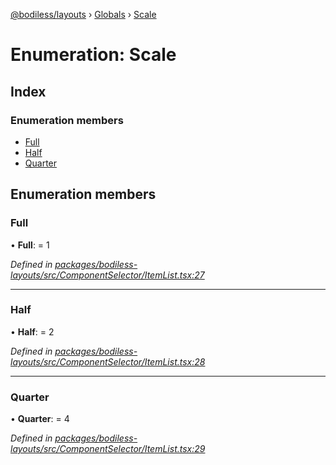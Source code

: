 [@bodiless/layouts](../README.md) › [Globals](../globals.md) › [Scale](scale.md)

# Enumeration: Scale

## Index

### Enumeration members

* [Full](scale.md#full)
* [Half](scale.md#half)
* [Quarter](scale.md#quarter)

## Enumeration members

###  Full

• **Full**: = 1

*Defined in [packages/bodiless-layouts/src/ComponentSelector/ItemList.tsx:27](https://github.com/johnsonandjohnson/Bodiless-JS/blob/6e712074/packages/bodiless-layouts/src/ComponentSelector/ItemList.tsx#L27)*

___

###  Half

• **Half**: = 2

*Defined in [packages/bodiless-layouts/src/ComponentSelector/ItemList.tsx:28](https://github.com/johnsonandjohnson/Bodiless-JS/blob/6e712074/packages/bodiless-layouts/src/ComponentSelector/ItemList.tsx#L28)*

___

###  Quarter

• **Quarter**: = 4

*Defined in [packages/bodiless-layouts/src/ComponentSelector/ItemList.tsx:29](https://github.com/johnsonandjohnson/Bodiless-JS/blob/6e712074/packages/bodiless-layouts/src/ComponentSelector/ItemList.tsx#L29)*
